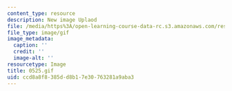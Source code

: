 ```yaml
---
content_type: resource
description: New image Uplaod
file: /media/https%3A/open-learning-course-data-rc.s3.amazonaws.com/res-21g-01-kana-spring-2010/ccd8a8f8385dd8b17e30763281a9aba3_0525.gif
file_type: image/gif
image_metadata:
  caption: ''
  credit: ''
  image-alt: ''
resourcetype: Image
title: 0525.gif
uid: ccd8a8f8-385d-d8b1-7e30-763281a9aba3
---
```


